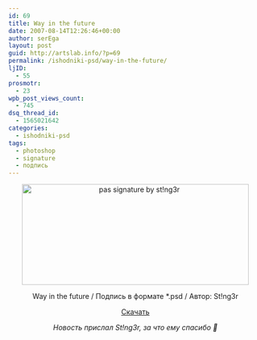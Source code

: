 ```yaml
---
id: 69
title: Way in the future
date: 2007-08-14T12:26:46+00:00
author: serEga
layout: post
guid: http://artslab.info/?p=69
permalink: /ishodniki-psd/way-in-the-future/
ljID:
  - 55
prosmotr:
  - 23
wpb_post_views_count:
  - 745
dsq_thread_id:
  - 1565021642
categories:
  - ishodniki-psd
tags:
  - photoshop
  - signature
  - подпись
---
```

<p STYLE="text-align: center">
  <img STYLE="width: 450px; height: 200px" HEIGHT="200" WIDTH="450" TITLE="pas signature by st!ng3r" ALT="pas signature by st!ng3r" SRC="http://img122.imageshack.us/img122/9291/postpicturern4.jpg" />
</p>

<p ALIGN="center">
  Way in the future / Подпись в формате *.psd / Автор: St!ng3r
</p>

<p ALIGN="center">
  <a TITLE="download" TARGET="_blank" HREF="http://rapidshare.com/files/48848543/St_ng3r_PSD_-_Future.rar">Скачать</a>
</p>

<p ALIGN="center">
  <em>Новость прислал St!ng3r, за что ему спасибо 🙂</em>
</p>
